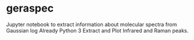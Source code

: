 # geraspec
Jupyter notebook to extract information about molecular spectra from Gaussian log 
Already Python 3
Extract and Plot Infrared and Raman peaks.
